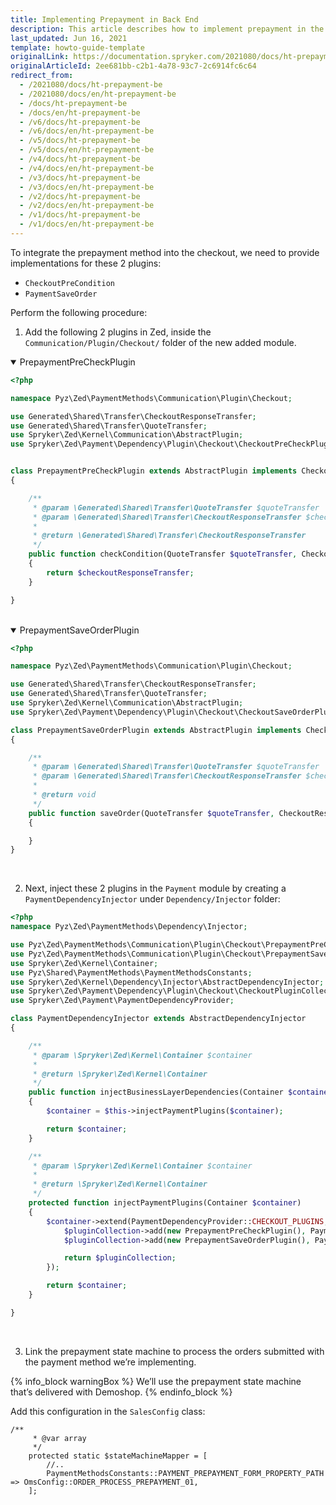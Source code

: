 ```yaml
---
title: Implementing Prepayment in Back End
description: This article describes how to implement prepayment in the back end.
last_updated: Jun 16, 2021
template: howto-guide-template
originalLink: https://documentation.spryker.com/2021080/docs/ht-prepayment-be
originalArticleId: 2ee681bb-c2b1-4a78-93c7-2c6914fc6c64
redirect_from:
  - /2021080/docs/ht-prepayment-be
  - /2021080/docs/en/ht-prepayment-be
  - /docs/ht-prepayment-be
  - /docs/en/ht-prepayment-be
  - /v6/docs/ht-prepayment-be
  - /v6/docs/en/ht-prepayment-be
  - /v5/docs/ht-prepayment-be
  - /v5/docs/en/ht-prepayment-be
  - /v4/docs/ht-prepayment-be
  - /v4/docs/en/ht-prepayment-be
  - /v3/docs/ht-prepayment-be
  - /v3/docs/en/ht-prepayment-be
  - /v2/docs/ht-prepayment-be
  - /v2/docs/en/ht-prepayment-be
  - /v1/docs/ht-prepayment-be
  - /v1/docs/en/ht-prepayment-be
---
```


To integrate the prepayment method into the checkout, we need to provide implementations for these 2 plugins:

* `CheckoutPreCondition`
* `PaymentSaveOrder`

Perform the following procedure:

1. Add the following 2 plugins in Zed, inside the `Communication/Plugin/Checkout/` folder of the new added module.

<details open>
<summary markdown='span'>PrepaymentPreCheckPlugin</summary>

```php
<?php

namespace Pyz\Zed\PaymentMethods\Communication\Plugin\Checkout;

use Generated\Shared\Transfer\CheckoutResponseTransfer;
use Generated\Shared\Transfer\QuoteTransfer;
use Spryker\Zed\Kernel\Communication\AbstractPlugin;
use Spryker\Zed\Payment\Dependency\Plugin\Checkout\CheckoutPreCheckPluginInterface;


class PrepaymentPreCheckPlugin extends AbstractPlugin implements CheckoutPreCheckPluginInterface
{

    /**
     * @param \Generated\Shared\Transfer\QuoteTransfer $quoteTransfer
     * @param \Generated\Shared\Transfer\CheckoutResponseTransfer $checkoutResponseTransfer
     *
     * @return \Generated\Shared\Transfer\CheckoutResponseTransfer
     */
    public function checkCondition(QuoteTransfer $quoteTransfer, CheckoutResponseTransfer $checkoutResponseTransfer)
    {
        return $checkoutResponseTransfer;
    }

}
```

<br>
</details>

<details open>
<summary markdown='span'>PrepaymentSaveOrderPlugin</summary>

```php
<?php

namespace Pyz\Zed\PaymentMethods\Communication\Plugin\Checkout;

use Generated\Shared\Transfer\CheckoutResponseTransfer;
use Generated\Shared\Transfer\QuoteTransfer;
use Spryker\Zed\Kernel\Communication\AbstractPlugin;
use Spryker\Zed\Payment\Dependency\Plugin\Checkout\CheckoutSaveOrderPluginInterface;

class PrepaymentSaveOrderPlugin extends AbstractPlugin implements CheckoutSaveOrderPluginInterface
{

    /**
     * @param \Generated\Shared\Transfer\QuoteTransfer $quoteTransfer
     * @param \Generated\Shared\Transfer\CheckoutResponseTransfer $checkoutResponseTransfer
     *
     * @return void
     */
    public function saveOrder(QuoteTransfer $quoteTransfer, CheckoutResponseTransfer $checkoutResponseTransfer)
    {

    }
}
```

<br>
</details>

2. Next, inject these 2 plugins in the `Payment` module by creating a `PaymentDependencyInjector` under `Dependency/Injector` folder:

```php
<?php
namespace Pyz\Zed\PaymentMethods\Dependency\Injector;

use Pyz\Zed\PaymentMethods\Communication\Plugin\Checkout\PrepaymentPreCheckPlugin;
use Pyz\Zed\PaymentMethods\Communication\Plugin\Checkout\PrepaymentSaveOrderPlugin;
use Spryker\Zed\Kernel\Container;
use Pyz\Shared\PaymentMethods\PaymentMethodsConstants;
use Spryker\Zed\Kernel\Dependency\Injector\AbstractDependencyInjector;
use Spryker\Zed\Payment\Dependency\Plugin\Checkout\CheckoutPluginCollection;
use Spryker\Zed\Payment\PaymentDependencyProvider;

class PaymentDependencyInjector extends AbstractDependencyInjector
{

    /**
     * @param \Spryker\Zed\Kernel\Container $container
     *
     * @return \Spryker\Zed\Kernel\Container
     */
    public function injectBusinessLayerDependencies(Container $container)
    {
        $container = $this->injectPaymentPlugins($container);

        return $container;
    }

    /**
     * @param \Spryker\Zed\Kernel\Container $container
     *
     * @return \Spryker\Zed\Kernel\Container
     */
    protected function injectPaymentPlugins(Container $container)
    {
        $container->extend(PaymentDependencyProvider::CHECKOUT_PLUGINS, function (CheckoutPluginCollection $pluginCollection) {
            $pluginCollection->add(new PrepaymentPreCheckPlugin(), PaymentMethodsConstants::PROVIDER, PaymentDependencyProvider::CHECKOUT_PRE_CHECK_PLUGINS);
            $pluginCollection->add(new PrepaymentSaveOrderPlugin(), PaymentMethodsConstants::PROVIDER, PaymentDependencyProvider::CHECKOUT_ORDER_SAVER_PLUGINS);

            return $pluginCollection;
        });

        return $container;
    }

}
```

<br>

3. Link the prepayment state machine to process the orders submitted with the payment method we’re implementing.

{% info_block warningBox %}
We’ll use the prepayment state machine that’s delivered with Demoshop.
{% endinfo_block %}

Add this configuration in the `SalesConfig` class:

```
/**
     * @var array
     */
    protected static $stateMachineMapper = [
        //..
        PaymentMethodsConstants::PAYMENT_PREPAYMENT_FORM_PROPERTY_PATH => OmsConfig::ORDER_PROCESS_PREPAYMENT_01,
    ];
```
